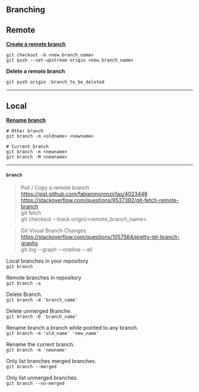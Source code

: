 ## Branching

## Remote

[__Create a remote branch__](https://stackoverflow.com/questions/1519006/how-do-you-create-a-remote-git-branch) <br>
```shell
git checkout -b <new_branch_name>
git push --set-upstream origin <new_branch_name>
```

__Delete a remote branch__
```shell
git push origin :branch_to_be_deleted
```

***

## Local

[__Rename branch__](https://www.notion.so/Git-a2117392da1d450bb04c1205e6fbd140#9ce31bcf67b24ef7a86ada1f60a064ed)
```shell
# Other branch
git branch -m <oldname> <newname>

# Current branch
git branch -m <newname>
git branch -M <newname>
```

***

#### `branch`

> Pull / Copy a remote branch
https://gist.github.com/fabianmoronzirfas/4023446 <br>
https://stackoverflow.com/questions/9537392/git-fetch-remote-branch <br>
git fetch <br>
git checkout --track origin/<remote_branch_name>

> Git Visual Branch Changes
https://stackoverflow.com/questions/1057564/pretty-git-branch-graphs <br>
git log --graph --oneline --all

Local branches in your repository <br>
`git branch`

Remote branches in repository <br>
`git branch -a`

Delete Branch. <br>
`git branch -d 'branch_name'`

Delete unmerged Branche. <br>
`git branch -D 'branch_name'`

Rename branch a branch while pointed to any branch. <br>
`git branch -m 'old_name' 'new_name'`

Rename the current branch. <br>
`git branch -m 'newname'`

Only list branches merged branches. <br>
`git branch --merged`

Only list unmerged branches. <br>
`git branch --no-merged`